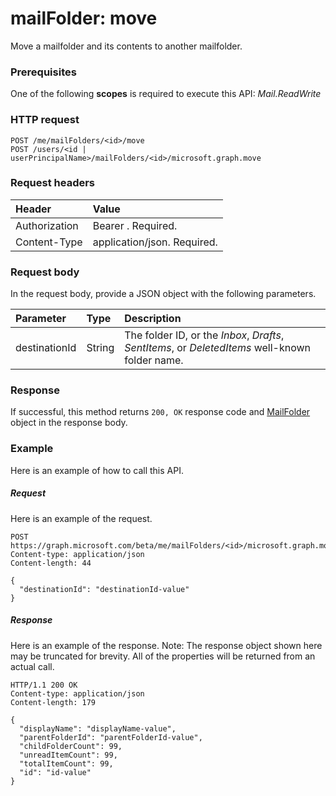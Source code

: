 # mailFolder: move

Move a mailfolder and its contents to another mailfolder.

### Prerequisites
One of the following **scopes** is required to execute this API:
*Mail.ReadWrite*
### HTTP request
<!-- { "blockType": "ignored" } -->
```http
POST /me/mailFolders/<id>/move
POST /users/<id | userPrincipalName>/mailFolders/<id>/microsoft.graph.move
```
### Request headers
| Header       | Value |
|:---------------|:--------|
| Authorization  | Bearer <token>. Required.  |
| Content-Type  | application/json. Required.  |

### Request body
In the request body, provide a JSON object with the following parameters.

| Parameter	   | Type	|Description|
|:---------------|:--------|:----------|
|destinationId|String|The folder ID, or the *Inbox*, *Drafts*, *SentItems*, or *DeletedItems* well-known folder name.|

### Response
If successful, this method returns `200, OK` response code and [MailFolder](../resources/mailfolder.md) object in the response body.

### Example
Here is an example of how to call this API.
##### Request
Here is an example of the request.
<!-- {
  "blockType": "request",
  "name": "mailfolder_move"
}-->
```http
POST https://graph.microsoft.com/beta/me/mailFolders/<id>/microsoft.graph.move
Content-type: application/json
Content-length: 44

{
  "destinationId": "destinationId-value"
}
```

##### Response
Here is an example of the response. Note: The response object shown here may be truncated for brevity. All of the properties will be returned from an actual call.
<!-- {
  "blockType": "response",
  "truncated": true,
  "@odata.type": "microsoft.graph.mailFolder"
} -->
```http
HTTP/1.1 200 OK
Content-type: application/json
Content-length: 179

{
  "displayName": "displayName-value",
  "parentFolderId": "parentFolderId-value",
  "childFolderCount": 99,
  "unreadItemCount": 99,
  "totalItemCount": 99,
  "id": "id-value"
}
```

<!-- uuid: 8fcb5dbc-d5aa-4681-8e31-b001d5168d79
2015-10-25 14:57:30 UTC -->
<!-- {
  "type": "#page.annotation",
  "description": "mailFolder: move",
  "keywords": "",
  "section": "documentation",
  "tocPath": ""
}-->

